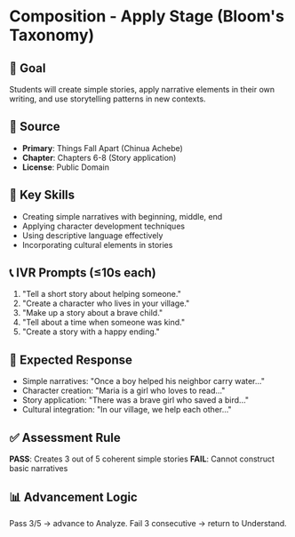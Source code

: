 # Composition - Apply Stage (Bloom's Taxonomy)

## 🎯 Goal
Students will create simple stories, apply narrative elements in their own writing, and use storytelling patterns in new contexts.

## 📖 Source
- **Primary**: Things Fall Apart (Chinua Achebe)
- **Chapter**: Chapters 6-8 (Story application)
- **License**: Public Domain

## 🧩 Key Skills
- Creating simple narratives with beginning, middle, end
- Applying character development techniques
- Using descriptive language effectively
- Incorporating cultural elements in stories

## 📞 IVR Prompts (≤10s each)
1. "Tell a short story about helping someone."
2. "Create a character who lives in your village."
3. "Make up a story about a brave child."
4. "Tell about a time when someone was kind."
5. "Create a story with a happy ending."

## 🎤 Expected Response
- Simple narratives: "Once a boy helped his neighbor carry water..."
- Character creation: "Maria is a girl who loves to read..."
- Story application: "There was a brave girl who saved a bird..."
- Cultural integration: "In our village, we help each other..."

## ✅ Assessment Rule
**PASS**: Creates 3 out of 5 coherent simple stories
**FAIL**: Cannot construct basic narratives

## 📊 Advancement Logic
Pass 3/5 → advance to Analyze. Fail 3 consecutive → return to Understand.
